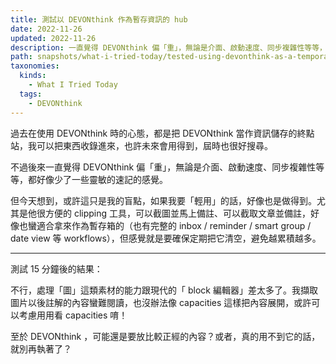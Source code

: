 ```yaml
---
title: 測試以 DEVONthink 作為暫存資訊的 hub
date: 2022-11-26
updated: 2022-11-26
description: 一直覺得 DEVONthink 偏「重」，無論是介面、啟動速度、同步複雜性等等，都好像少了一些靈敏的速記的感覺。
path: snapshots/what-i-tried-today/tested-using-devonthink-as-a-temporary-information-storage-hub
taxonomies:
  kinds: 
    - What I Tried Today
  tags: 
    - DEVONthink
---
```


過去在使用 DEVONthink 時的心態，都是把 DEVONthink 當作資訊儲存的終點站，我可以把東西收錄進來，也許未來會用得到，屆時也很好搜尋。

不過後來一直覺得 DEVONthink 偏「重」，無論是介面、啟動速度、同步複雜性等等，都好像少了一些靈敏的速記的感覺。

但今天想到，或許這只是我的盲點，如果我要「輕用」的話，好像也是做得到。尤其是他很方便的 clipping 工具，可以截圖並馬上備註、可以截取文章並備註，好像也蠻適合拿來作為暫存箱的（也有完整的 inbox / reminder / smart group / date view 等 workflows），但感覺就是要確保定期把它清空，避免越累積越多。

----

測試 15 分鐘後的結果：

不行，處理「圖」這類素材的能力跟現代的「 block 編輯器」差太多了。我擷取圖片以後註解的內容蠻難閱讀，也沒辦法像 capacities 這樣把內容展開，或許可以考慮用用看 capacities 唷！

至於 DEVONthink ，可能還是要放比較正經的內容？或者，真的用不到它的話，就別再執著了？